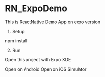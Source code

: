 # RN_ExpoDemo
This is ReactNative Demo App on expo version

1. Setup

npm install

2. Run

Open this project with Expo XDE

Open on Android
Open on iOS Simulator

